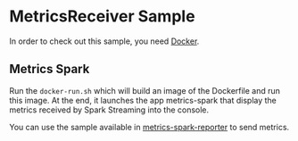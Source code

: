 MetricsReceiver Sample
=============

In order to check out this sample, you need [Docker](https://www.docker.com/).

## Metrics Spark

Run the `docker-run.sh` which will build an image of the Dockerfile and run this image.
At the end, it launches the app metrics-spark that display the metrics received by Spark Streaming into the console.

You can use the sample available in [metrics-spark-reporter](https://github.com/ippontech/metrics-spark-reporter) to send metrics.
